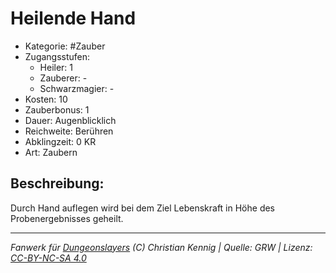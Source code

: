 # Heilende Hand  
- Kategorie: #Zauber  
- Zugangsstufen:  
  - Heiler: 1  
  - Zauberer: -  
  - Schwarzmagier: -  
- Kosten: 10  
- Zauberbonus: 1  
- Dauer: Augenblicklich  
- Reichweite: Berühren  
- Abklingzeit: 0 KR  
- Art: Zaubern     

## Beschreibung:
Durch Hand auflegen wird bei dem Ziel Lebenskraft in Höhe des Probenergebnisses geheilt.


___
*Fanwerk für [Dungeonslayers](https://www.dungeonslayers.net/) (C) Christian Kennig | Quelle: GRW | Lizenz: [CC-BY-NC-SA 4.0](https://creativecommons.org/licenses/by-nc-sa/4.0/deed.de)*
